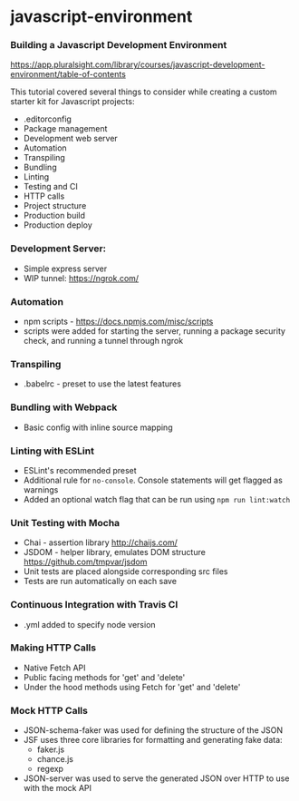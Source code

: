 # javascript-environment

### Building a Javascript Development Environment
https://app.pluralsight.com/library/courses/javascript-development-environment/table-of-contents

This tutorial covered several things to consider while creating a custom starter kit for Javascript projects:

* .editorconfig
* Package management
* Development web server
* Automation
* Transpiling
* Bundling
* Linting
* Testing and CI
* HTTP calls
* Project structure
* Production build
* Production deploy

### Development Server:
* Simple express server
* WIP tunnel: https://ngrok.com/

### Automation
* npm scripts - https://docs.npmjs.com/misc/scripts
* scripts were added for starting the server, running a package security check, and running a tunnel through ngrok

### Transpiling
* .babelrc - preset to use the latest features

### Bundling with Webpack
* Basic config with inline source mapping

### Linting with ESLint
* ESLint's recommended preset
* Additional rule for `no-console`. Console statements will get flagged as warnings
* Added an optional watch flag that can be run using `npm run lint:watch`

### Unit Testing with Mocha
* Chai - assertion library http://chaijs.com/
* JSDOM - helper library, emulates DOM structure https://github.com/tmpvar/jsdom
* Unit tests are placed alongside corresponding src files 
* Tests are run automatically on each save

### Continuous Integration with Travis CI
* .yml added to specify node version

### Making HTTP Calls
* Native Fetch API
* Public facing methods for 'get' and 'delete'
* Under the hood methods using Fetch for 'get' and 'delete'

### Mock HTTP Calls
* JSON-schema-faker was used for defining the structure of the JSON
* JSF uses three core libraries for formatting and generating fake data:
    * faker.js
    * chance.js
    * regexp
* JSON-server was used to serve the generated JSON over HTTP to use with the mock API
